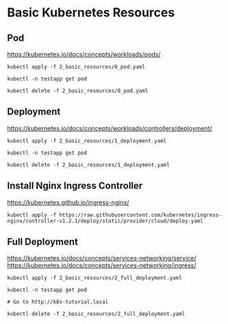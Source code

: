 # Basic Kubernetes Resources

## Pod
https://kubernetes.io/docs/concepts/workloads/pods/
```
kubectl apply -f 2_basic_resources/0_pod.yaml

kubectl -n testapp get pod

kubectl delete -f 2_basic_resources/0_pod.yaml
```

## Deployment
https://kubernetes.io/docs/concepts/workloads/controllers/deployment/
```
kubectl apply -f 2_basic_resources/1_deployment.yaml

kubectl -n testapp get pod

kubectl delete -f 2_basic_resources/1_deployment.yaml
```

## Install Nginx Ingress Controller
https://kubernetes.github.io/ingress-nginx/
```
kubectl apply -f https://raw.githubusercontent.com/kubernetes/ingress-nginx/controller-v1.2.1/deploy/static/provider/cloud/deploy.yaml
```

## Full Deployment
https://kubernetes.io/docs/concepts/services-networking/service/
https://kubernetes.io/docs/concepts/services-networking/ingress/
```
kubectl apply -f 2_basic_resources/2_full_deployment.yaml

kubectl -n testapp get pod

# Go to http://k8s-tutorial.local

kubectl delete -f 2_basic_resources/2_full_deployment.yaml
```
